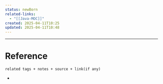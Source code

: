 ```yaml
---
status: newBorn
related-links:
  - "[[Java-MOC]]"
created: 2025-04-11T10:25
updated: 2025-04-11T10:48
---
```

---



# Reference
`related tags + notes + source + link(if any)`
 

- 